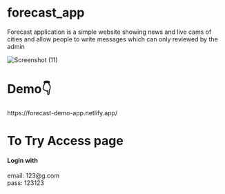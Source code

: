 # forecast_app

Forecast application is a simple website showing news and live cams of cities and allow people to write messages which can only reviewed by the admin

![Screenshot (11)](https://user-images.githubusercontent.com/68459758/223323711-74be2737-fa0f-4c27-a566-a108dd1314da.png)

<h1>Demo👇</h1> https://forecast-demo-app.netlify.app/

<h1>To Try Access page</h1>
<h4>LogIn with</h4>
email: 123@g.com<br/>
pass: 123123
